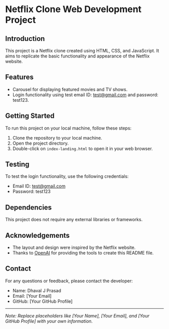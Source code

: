 # Netflix Clone Web Development Project

## Introduction

This project is a Netflix clone created using HTML, CSS, and JavaScript. It aims to replicate the basic functionality and appearance of the Netflix website.

## Features

- Carousel for displaying featured movies and TV shows.
- Login functionality using test email ID: test@gmail.com and password: test123.

## Getting Started

To run this project on your local machine, follow these steps:

1. Clone the repository to your local machine.
2. Open the project directory.
3. Double-click on `index-landing.html` to open it in your web browser.

## Testing

To test the login functionality, use the following credentials:

- Email ID: test@gmail.com
- Password: test123

## Dependencies

This project does not require any external libraries or frameworks.

## Acknowledgements

- The layout and design were inspired by the Netflix website.
- Thanks to [OpenAI](https://openai.com) for providing the tools to create this README file.

## Contact

For any questions or feedback, please contact the developer:

- Name: Dhaval J Prasad
- Email: [Your Email]
- GitHub: [Your GitHub Profile]

---

*Note: Replace placeholders like [Your Name], [Your Email], and [Your GitHub Profile] with your own information.*
